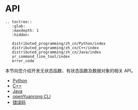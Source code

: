 # API

```{eval-rst}
.. toctree::
   :glob:
   :maxdepth: 1
   :hidden:

   distributed_programming/zh_cn/Python/index
   distributed_programming/zh_cn/C++/index
   distributed_programming/zh_cn/Java/index
   yr_command_line_tool/index
   error_code
```

本节向您介绍开发无状态函数、有状态函数及数据对象的相关 API。

- [Python](./distributed_programming/zh_cn/Python/index.rst)
- [C++](./distributed_programming/zh_cn/C++/index.rst)
- [Java](./distributed_programming/zh_cn/Java/index.rst)
- [openYuanrong  CLI](./yr_command_line_tool/index.md)
- [错误码](./error_code.md)
